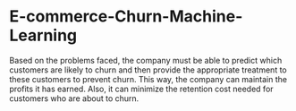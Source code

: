 # E-commerce-Churn-Machine-Learning
Based on the problems faced, the company must be able to predict which customers are likely to churn and then provide the appropriate treatment to these customers to prevent churn. This way, the company can maintain the profits it has earned. Also, it can minimize the retention cost needed for customers who are about to churn.
